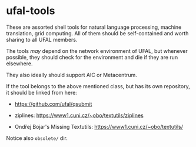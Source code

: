 # ufal-tools

These are assorted shell tools for natural language processing, machine
translation, grid computing.
All of them should be self-contained and worth sharing to all UFAL members.

The tools *may* depend on the network environment of UFAL, but whenever possible, they should check for the environment and die if they are run elsewhere.

They also ideally should support AIC or Metacentrum.

If the tool belongs to the above mentioned class, but has its own repository, it should be linked from here:

- https://github.com/ufal/qsubmit

- ziplines: https://www1.cuni.cz/~obo/textutils/ziplines 

- Ondřej Bojar's Missing Textutils: https://www1.cuni.cz/~obo/textutils/ 

Notice also `obsolete/` dir.
